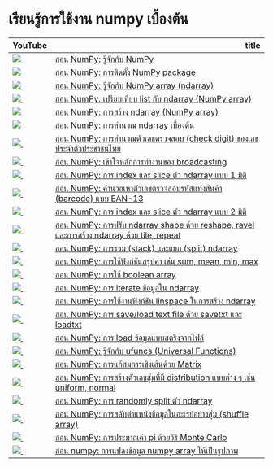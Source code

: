 # เรียนรู้การใช้งาน numpy เบื้องต้น
<table border="0" class="dataframe">
  <thead>
    <tr style="text-align: right;">
      <th>YouTube</th>
      <th>title</th>
    </tr>
  </thead>
  <tbody>
    <tr>
      <td><a href=https://youtu.be/ts2L5mtMMi8><img src=https://i.ytimg.com/vi/ts2L5mtMMi8/mqdefault.jpg />&nbsp;</a></td>
      <td><a href="https://youtu.be/ts2L5mtMMi8">สอน NumPy: รู้จักกับ NumPy</a></td>
    </tr>
    <tr>
      <td><a href=https://youtu.be/7J6NwnrkbZs><img src=https://i.ytimg.com/vi/7J6NwnrkbZs/mqdefault.jpg />&nbsp;</a></td>
      <td><a href="https://youtu.be/7J6NwnrkbZs">สอน NumPy: การติดตั้ง NumPy package</a></td>
    </tr>
    <tr>
      <td><a href=https://youtu.be/TY3YSADMkas><img src=https://i.ytimg.com/vi/TY3YSADMkas/mqdefault.jpg />&nbsp;</a></td>
      <td><a href="https://youtu.be/TY3YSADMkas">สอน NumPy: รู้จักกับ NumPy array (ndarray)</a></td>
    </tr>
    <tr>
      <td><a href=https://youtu.be/HokjRH9lDpo><img src=https://i.ytimg.com/vi/HokjRH9lDpo/mqdefault.jpg />&nbsp;</a></td>
      <td><a href="https://youtu.be/HokjRH9lDpo">สอน NumPy: เปรียบเทียบ list กับ ndarray (NumPy array)</a></td>
    </tr>
    <tr>
      <td><a href=https://youtu.be/CUQ2cEqodu4><img src=https://i.ytimg.com/vi/CUQ2cEqodu4/mqdefault.jpg />&nbsp;</a></td>
      <td><a href="https://youtu.be/CUQ2cEqodu4">สอน NumPy: การสร้าง ndarray (NumPy array)</a></td>
    </tr>
    <tr>
      <td><a href=https://youtu.be/2U66swtDN9M><img src=https://i.ytimg.com/vi/2U66swtDN9M/mqdefault.jpg />&nbsp;</a></td>
      <td><a href="https://youtu.be/2U66swtDN9M">สอน NumPy: การคำนวณ ndarray เบื้องต้น</a></td>
    </tr>
    <tr>
      <td><a href=https://youtu.be/YQmaYKG1ZpE><img src=https://i.ytimg.com/vi/YQmaYKG1ZpE/mqdefault.jpg />&nbsp;</a></td>
      <td><a href="https://youtu.be/YQmaYKG1ZpE">สอน NumPy: การคำนวณตัวเลขตรวจสอบ (check digit) ของเลขประจำตัวประชาชนไทย</a></td>
    </tr>
    <tr>
      <td><a href=https://youtu.be/9DZHkWMkbXs><img src=https://i.ytimg.com/vi/9DZHkWMkbXs/mqdefault.jpg />&nbsp;</a></td>
      <td><a href="https://youtu.be/9DZHkWMkbXs">สอน NumPy: เข้าใจหลักการทำงานของ broadcasting</a></td>
    </tr>
    <tr>
      <td><a href=https://youtu.be/AJ7shN7ExvQ><img src=https://i.ytimg.com/vi/AJ7shN7ExvQ/mqdefault.jpg />&nbsp;</a></td>
      <td><a href="https://youtu.be/AJ7shN7ExvQ">สอน NumPy: การ index และ slice ตัว ndarray แบบ 1 มิติ</a></td>
    </tr>
    <tr>
      <td><a href=https://youtu.be/fU9CxSYVoso><img src=https://i.ytimg.com/vi/fU9CxSYVoso/mqdefault.jpg />&nbsp;</a></td>
      <td><a href="https://youtu.be/fU9CxSYVoso">สอน NumPy: คำนวณหาตัวเลขตรวจสอบรหัสแท่งสินค้า (barcode) แบบ EAN-13</a></td>
    </tr>
    <tr>
      <td><a href=https://youtu.be/klp9eXhiX5Y><img src=https://i.ytimg.com/vi/klp9eXhiX5Y/mqdefault.jpg />&nbsp;</a></td>
      <td><a href="https://youtu.be/klp9eXhiX5Y">สอน NumPy: การ index และ slice ตัว ndarray แบบ 2 มิติ</a></td>
    </tr>
    <tr>
      <td><a href=https://youtu.be/Zsb5MxkIoDU><img src=https://i.ytimg.com/vi/Zsb5MxkIoDU/mqdefault.jpg />&nbsp;</a></td>
      <td><a href="https://youtu.be/Zsb5MxkIoDU">สอน NumPy: การปรับ ndarray shape ด้วย reshape, ravel และการสร้าง ndarray ด้วย tile, repeat</a></td>
    </tr>
    <tr>
      <td><a href=https://youtu.be/lfgxj8d08ts><img src=https://i.ytimg.com/vi/lfgxj8d08ts/mqdefault.jpg />&nbsp;</a></td>
      <td><a href="https://youtu.be/lfgxj8d08ts">สอน NumPy: การรวม (stack) และแยก (split) ndarray</a></td>
    </tr>
    <tr>
      <td><a href=https://youtu.be/fueIoiG_R-w><img src=https://i.ytimg.com/vi/fueIoiG_R-w/mqdefault.jpg />&nbsp;</a></td>
      <td><a href="https://youtu.be/fueIoiG_R-w">สอน NumPy: การใช้ฟังก์ชันสรุปค่า เช่น sum, mean, min, max</a></td>
    </tr>
    <tr>
      <td><a href=https://youtu.be/0x6Ehovj6vg><img src=https://i.ytimg.com/vi/0x6Ehovj6vg/mqdefault.jpg />&nbsp;</a></td>
      <td><a href="https://youtu.be/0x6Ehovj6vg">สอน NumPy: การใช้ boolean array</a></td>
    </tr>
    <tr>
      <td><a href=https://youtu.be/nXoNMPNpPK8><img src=https://i.ytimg.com/vi/nXoNMPNpPK8/mqdefault.jpg />&nbsp;</a></td>
      <td><a href="https://youtu.be/nXoNMPNpPK8">สอน NumPy: การ iterate ข้อมูลใน ndarray</a></td>
    </tr>
    <tr>
      <td><a href=https://youtu.be/WXxsmEmRFDI><img src=https://i.ytimg.com/vi/WXxsmEmRFDI/mqdefault.jpg />&nbsp;</a></td>
      <td><a href="https://youtu.be/WXxsmEmRFDI">สอน NumPy: การใช้งานฟังก์ชัน linspace ในการสร้าง ndarray</a></td>
    </tr>
    <tr>
      <td><a href=https://youtu.be/nLHOBYRLxQk><img src=https://i.ytimg.com/vi/nLHOBYRLxQk/mqdefault.jpg />&nbsp;</a></td>
      <td><a href="https://youtu.be/nLHOBYRLxQk">สอน NumPy: การ save/load text file ด้วย savetxt และ loadtxt</a></td>
    </tr>
    <tr>
      <td><a href=https://youtu.be/gDh50F2fhMc><img src=https://i.ytimg.com/vi/gDh50F2fhMc/mqdefault.jpg />&nbsp;</a></td>
      <td><a href="https://youtu.be/gDh50F2fhMc">สอน NumPy: การ load ข้อมูลแบบสตริงจากไฟล์</a></td>
    </tr>
    <tr>
      <td><a href=https://youtu.be/5MrfKgsBdRU><img src=https://i.ytimg.com/vi/5MrfKgsBdRU/mqdefault.jpg />&nbsp;</a></td>
      <td><a href="https://youtu.be/5MrfKgsBdRU">สอน NumPy: รู้จักกับ ufuncs (Universal Functions)</a></td>
    </tr>
    <tr>
      <td><a href=https://youtu.be/HFxX_4VPz6c><img src=https://i.ytimg.com/vi/HFxX_4VPz6c/mqdefault.jpg />&nbsp;</a></td>
      <td><a href="https://youtu.be/HFxX_4VPz6c">สอน NumPy: การแก้สมการเชิงเส้นด้วย Matrix</a></td>
    </tr>
    <tr>
      <td><a href=https://youtu.be/4hMkHWL9_QM><img src=https://i.ytimg.com/vi/4hMkHWL9_QM/mqdefault.jpg />&nbsp;</a></td>
      <td><a href="https://youtu.be/4hMkHWL9_QM">สอน NumPy: การสร้างตัวเลขสุ่มที่มี distribution แบบต่าง ๆ เช่น uniform, normal</a></td>
    </tr>
    <tr>
      <td><a href=https://youtu.be/n05WeMN-ENg><img src=https://i.ytimg.com/vi/n05WeMN-ENg/mqdefault.jpg />&nbsp;</a></td>
      <td><a href="https://youtu.be/n05WeMN-ENg">สอน NumPy: การ randomly split ตัว ndarray</a></td>
    </tr>
    <tr>
      <td><a href=https://youtu.be/LFAZ2HkY3Hg><img src=https://i.ytimg.com/vi/LFAZ2HkY3Hg/mqdefault.jpg />&nbsp;</a></td>
      <td><a href="https://youtu.be/LFAZ2HkY3Hg">สอน NumPy: การสลับตำแหน่งข้อมูลในอะเรย์อย่างสุ่ม (shuffle array)</a></td>
    </tr>
    <tr>
      <td><a href=https://youtu.be/nhRvTTcZ6hU><img src=https://i.ytimg.com/vi/nhRvTTcZ6hU/mqdefault.jpg />&nbsp;</a></td>
      <td><a href="https://youtu.be/nhRvTTcZ6hU">สอน NumPy: การประมาณค่า pi ด้วยวิธี Monte Carlo</a></td>
    </tr>
    <tr>
      <td><a href=https://youtu.be/MROcF1GVG9o><img src=https://i.ytimg.com/vi/MROcF1GVG9o/mqdefault.jpg />&nbsp;</a></td>
      <td><a href="https://youtu.be/MROcF1GVG9o">สอน numpy: การแปลงข้อมูล numpy array ให้เป็นรูปภาพ</a></td>
    </tr>
  </tbody>
</table>
